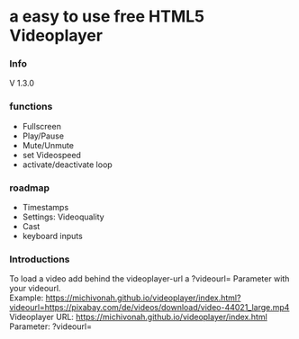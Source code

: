 # a easy to use free HTML5 Videoplayer

### Info
V 1.3.0

### functions
- Fullscreen
- Play/Pause
- Mute/Unmute
- set Videospeed
- activate/deactivate loop

### roadmap
- Timestamps
- Settings: Videoquality
- Cast
- keyboard inputs

### Introductions
To load a video add behind the videoplayer-url a ?videourl= Parameter with your videourl.
<br>
Example: https://michivonah.github.io/videoplayer/index.html?videourl=https://pixabay.com/de/videos/download/video-44021_large.mp4
<br>
Videoplayer URL: https://michivonah.github.io/videoplayer/index.html
<br>
Parameter: ?videourl=
